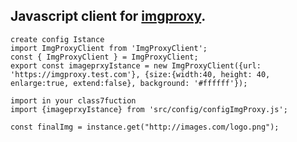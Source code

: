 ## Javascript client for [imgproxy](https://imgproxy.net/).

    create config Istance
    import ImgProxyClient from 'ImgProxyClient';
    const { ImgProxyClient } = ImgProxyClient;
    export const imageprxyIstance = new ImgProxyClient({url: 'https://imgproxy.test.com'}, {size:{width:40, height: 40, enlarge:true, extend:false}, background: '#ffffff'});

    import in your class7fuction
    import {imageprxyIstance} from 'src/config/configImgProxy.js';

    const finalImg = instance.get("http://images.com/logo.png");
